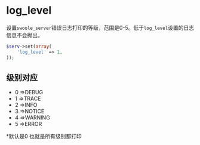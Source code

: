 # log_level

设置`swoole_server`错误日志打印的等级，范围是0-5。低于`log_level`设置的日志信息不会抛出。

```php
$serv->set(array(
    'log_level' => 1,
));
```

级别对应
-----
* 0 =>DEBUG 
* 1 =>TRACE
* 2 =>INFO
* 3 =>NOTICE
* 4 =>WARNING
* 5 =>ERROR

*默认是0 也就是所有级别都打印